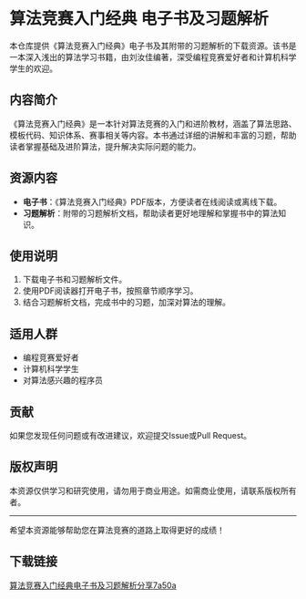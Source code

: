 # 算法竞赛入门经典 电子书及习题解析

本仓库提供《算法竞赛入门经典》电子书及其附带的习题解析的下载资源。该书是一本深入浅出的算法学习书籍，由刘汝佳编著，深受编程竞赛爱好者和计算机科学学生的欢迎。

## 内容简介

《算法竞赛入门经典》是一本针对算法竞赛的入门和进阶教材，涵盖了算法思路、模板代码、知识体系、赛事相关等内容。本书通过详细的讲解和丰富的习题，帮助读者掌握基础及进阶算法，提升解决实际问题的能力。

## 资源内容

- **电子书**：《算法竞赛入门经典》PDF版本，方便读者在线阅读或离线下载。
- **习题解析**：附带的习题解析文档，帮助读者更好地理解和掌握书中的算法知识。

## 使用说明

1. 下载电子书和习题解析文件。
2. 使用PDF阅读器打开电子书，按照章节顺序学习。
3. 结合习题解析文档，完成书中的习题，加深对算法的理解。

## 适用人群

- 编程竞赛爱好者
- 计算机科学学生
- 对算法感兴趣的程序员

## 贡献

如果您发现任何问题或有改进建议，欢迎提交Issue或Pull Request。

## 版权声明

本资源仅供学习和研究使用，请勿用于商业用途。如需商业使用，请联系版权所有者。

---

希望本资源能够帮助您在算法竞赛的道路上取得更好的成绩！

## 下载链接

[算法竞赛入门经典电子书及习题解析分享7a50a](https://pan.quark.cn/s/1e9c73ad0258)